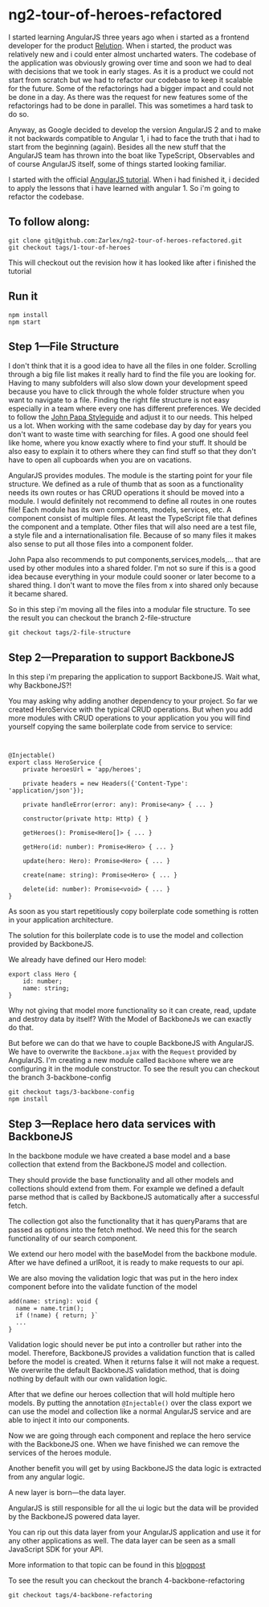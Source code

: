 # ng2-tour-of-heroes-refactored
I started learning AngularJS three years ago when i started as a frontend developer
for the product [Relution](http://relution.io). When i started, the product was relatively new
and i could enter almost uncharted waters. The codebase of the application was 
obviously growing over time and soon we had to deal with decisions that we took in early stages.
As it is a product we could not start from scratch but we had to refactor our codebase to
keep it scalable for the future. Some of the refactorings had a bigger impact and could not be
done in a day. As there was the request for new features some of the refactorings had to be done
in parallel. This was sometimes a hard task to do so.

Anyway, as Google decided to develop the version AngularJS 2 and to make it not backwards compatible to 
Angular 1, i had to face the truth that i had to start from the beginning (again).
Besides all the new stuff that the AngularJS team has thrown into the boat like
TypeScript, Observables and of course AngularJS itself, some of things started looking familiar.

I started with the official [AngularJS tutorial](https://angular.io/docs/ts/latest/tutorial/). When i
had finished it, i decided to apply the lessons that i have learned with angular 1.
So i'm going to refactor the codebase.

## To follow along:
```
git clone git@github.com:Zarlex/ng2-tour-of-heroes-refactored.git
git checkout tags/1-tour-of-heroes
```
This will checkout out the revision how it has looked like after i finished the tutorial


## Run it
```
npm install
npm start
```

## Step 1—File Structure
I don't think that it is a good idea to have all the files in one folder.
Scrolling through a big file list makes it really hard to find the file
you are looking for.
Having to many subfolders will also slow down your development speed 
because you have to click through the whole folder structure when you want
to navigate to a file.
Finding the right file structure is not easy especially in a team where
every one has different preferences. 
We decided to follow the 
[John Papa Styleguide](https://angular.io/docs/ts/latest/guide/style-guide.html#!#app-structure-and-angular-modules) 
and adjust it to our needs. This helped us a lot. When working with
the same codebase day by day for years you don't want to waste time with
searching for files. A good one should feel like home, where you know
exactly where to find your stuff. It should be also easy to explain it
to others where they can find stuff so that they don't have to open all
cupboards when you are on vacations.

AngularJS provides modules. The module is the starting point for your
file structure. We defined as a rule of thumb that as soon as a functionality
needs its own routes or has CRUD operations it should be moved into a module.
I would definitely not recommend to define all routes in one routes file!
Each module has its own components, models, services, etc.
A component consist of multiple files. At least the TypeScript file that
defines the component and a template. Other files that will also need are
a test file, a style file and a internationalisation file. Because of 
so many files it makes also sense to put all those files into a component folder.

John Papa also recommends to put components,services,models,... that are used
by other modules into a shared folder. 
I'm not so sure if this is a good idea because everything in your module could
sooner or later become to a shared thing. I don't want to move the files
from x into shared only because it became shared.

So in this step i'm moving all the files into a modular file structure.
To see the result you can checkout the branch 2-file-structure
```
git checkout tags/2-file-structure
```
## Step 2—Preparation to support BackboneJS
In this step i'm preparing the application to support BackboneJS.
Wait what, why BackboneJS?!

You may asking why adding another dependency to your project.
So far we created HeroService with the typical CRUD operations. 
But when you add more modules with CRUD operations to your application 
you you will find yourself copying the same boilerplate code from service to service:
```


@Injectable()
export class HeroService {
    private heroesUrl = 'app/heroes';

    private headers = new Headers({'Content-Type': 'application/json'});

    private handleError(error: any): Promise<any> { ... }

    constructor(private http: Http) { }

    getHeroes(): Promise<Hero[]> { ... }

    getHero(id: number): Promise<Hero> { ... }

    update(hero: Hero): Promise<Hero> { ... }

    create(name: string): Promise<Hero> { ... }

    delete(id: number): Promise<void> { ... }
}
```
As soon as you start repetitiously copy boilerplate code something is 
rotten in your application architecture.

The solution for this boilerplate code is to use the model and collection
provided by BackboneJS.

We already have defined our Hero model:
```
export class Hero {
    id: number;
    name: string;
}
```
Why not giving that model more functionality so it can create, read, update
and destroy data by itself? With the Model of BackboneJs we can exactly do
that.

But before we can do that we have to couple BackboneJS with AngularJS. We have to
overwrite the `Backbone.ajax` with the `Request` provided by AngularJS.
I'm creating a new module called `Backbone` where we are configuring it
in the module constructor.
To see the result you can checkout the branch 3-backbone-config
```
git checkout tags/3-backbone-config
npm install
```
## Step 3—Replace hero data services with BackboneJS
In the backbone module we have created a base model and a base collection
that extend from the BackboneJS model and collection. 

They should provide the base functionality and all other models and collections 
should extend from them.
For example we defined a default parse method that is called by
BackboneJS automatically after a successful fetch.

The collection got also the functionality that it has queryParams that
are  passed as options into the fetch method. We need this for
the search functionality of our search component.

We extend our hero model with the baseModel from the backbone module.
After we have defined a urlRoot, it is ready to make requests to our api.

We are also moving the validation logic that was put in the hero index
component before into the validate function of the model
```
add(name: string): void {
  name = name.trim();
  if (!name) { return; }`
  ...
}
```
Validation logic should never be put into a controller but rather into
the model. Therefore, BackboneJS provides a validation function that is 
called before the model is created. When it returns false it will not 
make a request. We overwrite the default BackboneJS validation method, 
that is doing nothing by default with our own validation logic.

After that we define our heroes collection that will hold multiple hero models.
By putting the annotation `@Injectable()` over the class export we can use
the model and collection like a normal AngularJS service and are able to 
inject it into our components.

Now we are going through each component and replace the hero service with
the BackboneJS one.
When we have finished we can remove the services of the heroes module.

Another benefit you will get by using BackboneJS the data logic is extracted 
from any angular logic. 

A new layer is born—the data layer. 

AngularJS is still responsible for all the ui logic but the data will be 
provided by the BackboneJS powered data layer. 

You can rip out this data layer from your AngularJS application and 
use it for any other applications as well. 
The data layer can be seen as a small JavaScript SDK for your API. 

More information to that topic can be found in this 
[blogpost](http://blog.mwaysolutions.com/2015/05/07/backbonejs-meets-angularjs/)

To see the result you can checkout the branch 4-backbone-refactoring
```
git checkout tags/4-backbone-refactoring
```
 